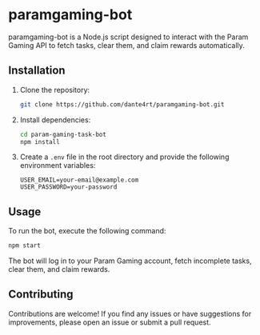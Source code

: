 # paramgaming-bot

paramgaming-bot is a Node.js script designed to interact with the Param Gaming API to fetch tasks, clear them, and claim rewards automatically.

## Installation

1. Clone the repository:

   ```bash
   git clone https://github.com/dante4rt/paramgaming-bot.git
   ```

2. Install dependencies:

   ```bash
   cd param-gaming-task-bot
   npm install
   ```

3. Create a `.env` file in the root directory and provide the following environment variables:

   ```plaintext
   USER_EMAIL=your-email@example.com
   USER_PASSWORD=your-password
   ```

## Usage

To run the bot, execute the following command:

```bash
npm start
```

The bot will log in to your Param Gaming account, fetch incomplete tasks, clear them, and claim rewards.

## Contributing

Contributions are welcome! If you find any issues or have suggestions for improvements, please open an issue or submit a pull request.
